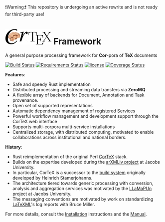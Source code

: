 :exclamation:Warning::exclamation: This repository is undergoing an active rewrite and is not ready for third-party use!

![CorTeX Framework](./public/img/logo.jpg) Framework
======

A general purpose processing framework for **Cor**-pora of **TeX** documents

[![Build Status](https://secure.travis-ci.org/dginev/rust-cortex.png?branch=master)](http://travis-ci.org/dginev/rust-cortex) [![Requirements Status](https://requires.io/github/dginev/rust-cortex/requirements.svg?branch=master)](https://requires.io/github/dginev/rust-cortex/requirements/?branch=master) [![license](http://img.shields.io/badge/license-MIT-blue.svg)](https://raw.githubusercontent.com/dginev/rust-cortex/master/LICENSE) [![Coverage Status](https://coveralls.io/repos/dginev/rust-cortex/badge.svg?branch=master&service=github)](https://coveralls.io/github/dginev/rust-cortex?branch=master)

**Features**:
 * Safe and speedy Rust implementation
 * Distributed processing and streaming data transfers via **ZeroMQ**
 * A flexible array of backends for Document, Annotation and Task provenance.
 * Open set of supported representations
 * Automatic dependency management of registered Services
 * Powerful workflow management and development support through the CorTeX web interface
 * Supports multi-corpora multi-service installations
 * Centralized storage, with distributed computing, motivated to enable collaborations across institutional and national borders.

**History**:
 * Rust reimplementation of the original Perl [CorTeX](https://github.com/dginev/cortex) stack.
 * Builds on the expertise developed during the [arXMLiv project](https://trac.kwarc.info/arXMLiv) at Jacobs University. 
 * In particular, CorTeX is a successor to the [build system](http://arxmliv.kwarc.info) originally developed by Heinrich Stamerjohanns.
 * The architecture tiered towards generic processing with conversion, analysis and aggregation services was motivated by the [LLaMaPUn](https://trac.kwarc.info/lamapun)
   project at Jacobs University.
 * The messaging conventions are motivated by work on standardizing [LaTeXML](http://dlmf.nist.gov/LaTeXML)'s log reports with Bruce Miller.

For more details, consult the [Installation](INSTALL.md) instructions and the [Manual](MANUAL.md).
